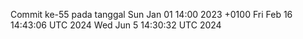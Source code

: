 Commit ke-55 pada tanggal Sun Jan 01 14:00 2023 +0100
Fri Feb 16 14:43:06 UTC 2024
Wed Jun  5 14:30:32 UTC 2024

